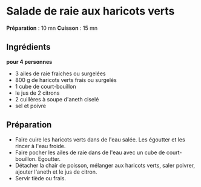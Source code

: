 # Salade de raie aux haricots verts

**Préparation** : 10 mn
**Cuisson** : 15 mn


## Ingrédients

**pour 4 personnes**
  * 3 ailes de raie fraiches ou surgelées
  * 800 g de haricots verts frais ou surgelés
  * 1 cube de court-bouillon
  * le jus de 2 citrons
  * 2 cuillères à soupe d'aneth ciselé
  * sel et poivre

## Préparation
  * Faire cuire les haricots verts dans de l'eau salée. Les égoutter et les rincer à l'eau froide.
  * Faire pocher les ailes de raie dans de l'eau avec un cube de court-bouillon. Egoutter.
  * Détacher la chair de poisson, mélanger aux haricots verts, saler poivrer, ajouter l'aneth et le jus de citron.
  * Servir tiède ou frais.